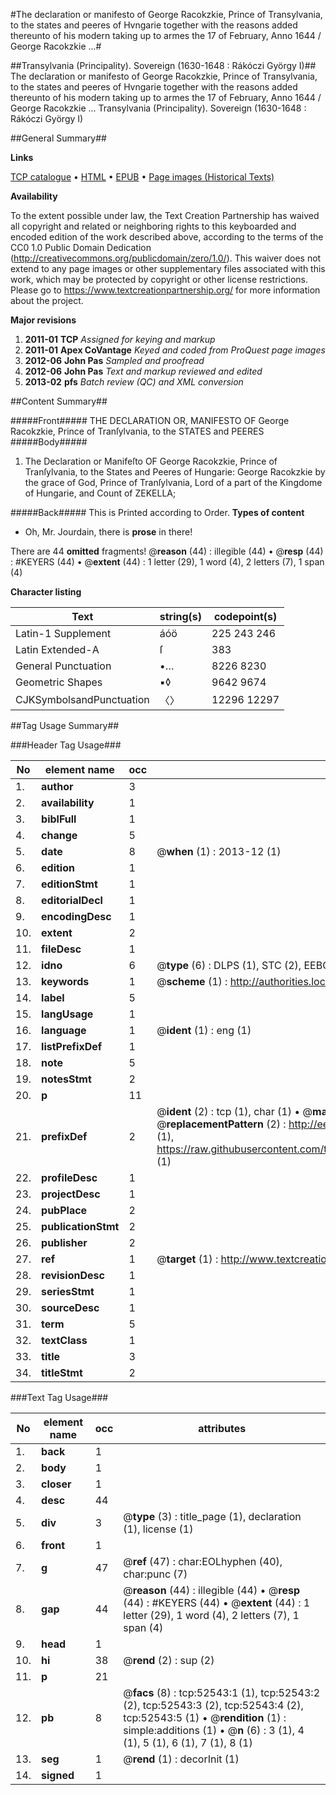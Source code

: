 #The declaration or manifesto of George Racokzkie, Prince of Transylvania, to the states and peeres of Hvngarie together with the reasons added thereunto of his modern taking up to armes the 17 of February, Anno 1644 / George Racokzkie ...#

##Transylvania (Principality). Sovereign (1630-1648 : Rákóczi György I)##
The declaration or manifesto of George Racokzkie, Prince of Transylvania, to the states and peeres of Hvngarie together with the reasons added thereunto of his modern taking up to armes the 17 of February, Anno 1644 / George Racokzkie ...
Transylvania (Principality). Sovereign (1630-1648 : Rákóczi György I)

##General Summary##

**Links**

[TCP catalogue](http://www.ota.ox.ac.uk/tcp/)  • 
[HTML](http://tei.it.ox.ac.uk/tcp/Texts-HTML/free/A70/A70938.html)  • 
[EPUB](http://tei.it.ox.ac.uk/tcp/Texts-EPUB/free/A70/A70938.epub) • 
[Page images (Historical Texts)](https://historicaltexts.jisc.ac.uk/eebo-12016571e)

**Availability**

To the extent possible under law, the Text Creation Partnership has waived all copyright and related or neighboring rights to this keyboarded and encoded edition of the work described above, according to the terms of the CC0 1.0 Public Domain Dedication (http://creativecommons.org/publicdomain/zero/1.0/). This waiver does not extend to any page images or other supplementary files associated with this work, which may be protected by copyright or other license restrictions. Please go to https://www.textcreationpartnership.org/ for more information about the project.

**Major revisions**

1. __2011-01__ __TCP__ *Assigned for keying and markup*
1. __2011-01__ __Apex CoVantage__ *Keyed and coded from ProQuest page images*
1. __2012-06__ __John Pas__ *Sampled and proofread*
1. __2012-06__ __John Pas__ *Text and markup reviewed and edited*
1. __2013-02__ __pfs__ *Batch review (QC) and XML conversion*

##Content Summary##

#####Front#####
 THE DECLARATION OR, MANIFESTO OF George Racokzkie, Prince of Tranſylvania, to the STATES and PEERES
#####Body#####

1. The Declaration or Manifeſto OF George Racokzkie, Prince of Tranſylvania, to the States and Peeres of Hungarie: George Racokzkie by the grace of God, Prince of Tranſylvania, Lord of a part of the Kingdome of Hungarie, and Count of ZEKELLA;

#####Back#####
This is Printed according to Order.
**Types of content**

  * Oh, Mr. Jourdain, there is **prose** in there!

There are 44 **omitted** fragments! 
 @__reason__ (44) : illegible (44)  •  @__resp__ (44) : #KEYERS (44)  •  @__extent__ (44) : 1 letter (29), 1 word (4), 2 letters (7), 1 span (4)

**Character listing**


|Text|string(s)|codepoint(s)|
|---|---|---|
|Latin-1 Supplement|áóö|225 243 246|
|Latin Extended-A|ſ|383|
|General Punctuation|•…|8226 8230|
|Geometric Shapes|▪◊|9642 9674|
|CJKSymbolsandPunctuation|〈〉|12296 12297|

##Tag Usage Summary##

###Header Tag Usage###

|No|element name|occ|attributes|
|---|---|---|---|
|1.|__author__|3||
|2.|__availability__|1||
|3.|__biblFull__|1||
|4.|__change__|5||
|5.|__date__|8| @__when__ (1) : 2013-12 (1)|
|6.|__edition__|1||
|7.|__editionStmt__|1||
|8.|__editorialDecl__|1||
|9.|__encodingDesc__|1||
|10.|__extent__|2||
|11.|__fileDesc__|1||
|12.|__idno__|6| @__type__ (6) : DLPS (1), STC (2), EEBO-CITATION (1), OCLC (1), VID (1)|
|13.|__keywords__|1| @__scheme__ (1) : http://authorities.loc.gov/ (1)|
|14.|__label__|5||
|15.|__langUsage__|1||
|16.|__language__|1| @__ident__ (1) : eng (1)|
|17.|__listPrefixDef__|1||
|18.|__note__|5||
|19.|__notesStmt__|2||
|20.|__p__|11||
|21.|__prefixDef__|2| @__ident__ (2) : tcp (1), char (1)  •  @__matchPattern__ (2) : ([0-9\-]+):([0-9IVX]+) (1), (.+) (1)  •  @__replacementPattern__ (2) : http://eebo.chadwyck.com/downloadtiff?vid=$1&page=$2 (1), https://raw.githubusercontent.com/textcreationpartnership/Texts/master/tcpchars.xml#$1 (1)|
|22.|__profileDesc__|1||
|23.|__projectDesc__|1||
|24.|__pubPlace__|2||
|25.|__publicationStmt__|2||
|26.|__publisher__|2||
|27.|__ref__|1| @__target__ (1) : http://www.textcreationpartnership.org/docs/. (1)|
|28.|__revisionDesc__|1||
|29.|__seriesStmt__|1||
|30.|__sourceDesc__|1||
|31.|__term__|5||
|32.|__textClass__|1||
|33.|__title__|3||
|34.|__titleStmt__|2||


###Text Tag Usage###

|No|element name|occ|attributes|
|---|---|---|---|
|1.|__back__|1||
|2.|__body__|1||
|3.|__closer__|1||
|4.|__desc__|44||
|5.|__div__|3| @__type__ (3) : title_page (1), declaration (1), license (1)|
|6.|__front__|1||
|7.|__g__|47| @__ref__ (47) : char:EOLhyphen (40), char:punc (7)|
|8.|__gap__|44| @__reason__ (44) : illegible (44)  •  @__resp__ (44) : #KEYERS (44)  •  @__extent__ (44) : 1 letter (29), 1 word (4), 2 letters (7), 1 span (4)|
|9.|__head__|1||
|10.|__hi__|38| @__rend__ (2) : sup (2)|
|11.|__p__|21||
|12.|__pb__|8| @__facs__ (8) : tcp:52543:1 (1), tcp:52543:2 (2), tcp:52543:3 (2), tcp:52543:4 (2), tcp:52543:5 (1)  •  @__rendition__ (1) : simple:additions (1)  •  @__n__ (6) : 3 (1), 4 (1), 5 (1), 6 (1), 7 (1), 8 (1)|
|13.|__seg__|1| @__rend__ (1) : decorInit (1)|
|14.|__signed__|1||
